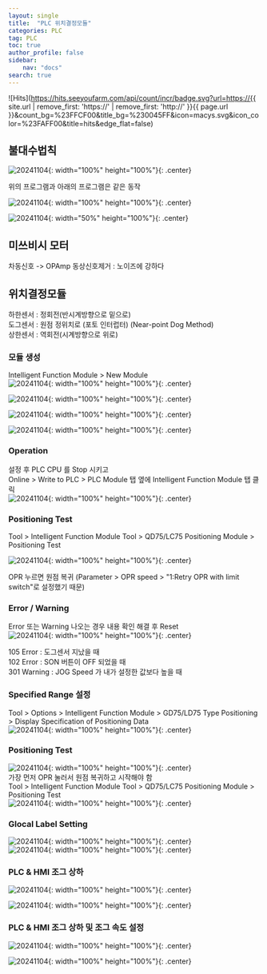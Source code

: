 ```yaml
---
layout: single
title:  "PLC 위치결정모듈"
categories: PLC
tag: PLC
toc: true
author_profile: false
sidebar:
    nav: "docs"
search: true
---
```


![Hits](https://hits.seeyoufarm.com/api/count/incr/badge.svg?url=https://{{ site.url | remove_first: 'https://' | remove_first: 'http://' }}{{ page.url }}&count_bg=%23FFCF00&title_bg=%230045FF&icon=macys.svg&icon_color=%23FAFF00&title=hits&edge_flat=false)
  
## 불대수법칙  
![20241104](/images/2024-11-04-PLC_class/20241104_000_1.PNG){: width="100%" height="100%"}{: .center}  
  
위의 프로그램과 아래의 프로그램은 같은 동작  

![20241104](/images/2024-11-04-PLC_class/20241104_000_2.PNG){: width="100%" height="100%"}{: .center}  
  
![20241104](/images/2024-11-04-PLC_class/20241104_000_3.png){: width="50%" height="100%"}{: .center}  

## 미쓰비시 모터  
차동신호 -> OPAmp 동상신호제거 : 노이즈에 강하다  

## 위치결정모듈  

하한센서 : 정회전(반시계방향으로 밑으로)  
도그센서 : 원점 정위치로 (포토 인터럽터) (Near-point Dog Method)  
상한센서 : 역회전(시계방향으로 위로)  

### 모듈 생성  
Intelligent Function Module > New Module  
![20241104](/images/2024-11-04-PLC_class/20241104_001.PNG){: width="100%" height="100%"}{: .center}  
  
![20241104](/images/2024-11-04-PLC_class/20241104_002.PNG){: width="100%" height="100%"}{: .center}  
  
![20241104](/images/2024-11-04-PLC_class/20241104_003.PNG){: width="100%" height="100%"}{: .center}  
  
![20241104](/images/2024-11-04-PLC_class/20241104_004.PNG){: width="100%" height="100%"}{: .center}  
  
### Operation  
설정 후 PLC CPU 를 Stop 시키고  
Online > Write to PLC > PLC Module 탭 옆에 Intelligent Function Module 탭 클릭  
![20241104](/images/2024-11-04-PLC_class/20241104_005.PNG){: width="100%" height="100%"}{: .center}  

### Positioning Test  
Tool > Intelligent Function Module Tool > QD75/LC75 Positioning Module > Positioning Test  

![20241104](/images/2024-11-04-PLC_class/20241104_006.PNG){: width="100%" height="100%"}{: .center}  

OPR 누르면 원점 복귀 (Parameter > OPR speed > "1:Retry OPR with limit switch"로 설정했기 때문)  

### Error / Warning  
Error 또는 Warning 나오는 경우 내용 확인 해결 후 Reset  
![20241104](/images/2024-11-04-PLC_class/20241104_007.PNG){: width="100%" height="100%"}{: .center}  

105 Error : 도그센서 지났을 때  
102 Error : SON 버튼이 OFF 되었을 때  
301 Warning : JOG Speed 가 내가 설정한 값보다 높을 때  

### Specified Range 설정  
Tool > Options > Intelligent Function Module > GD75/LD75 Type Positioning > Display Specification of Positioning Data  
![20241104](/images/2024-11-04-PLC_class/20241104_008.PNG){: width="100%" height="100%"}{: .center}  

### Positioning Test  
![20241104](/images/2024-11-04-PLC_class/20241104_009.PNG){: width="100%" height="100%"}{: .center}  
가장 먼저 OPR 눌러서 원점 복귀하고 시작해야 함  
Tool > Intelligent Function Module Tool > QD75/LC75 Positioning Module > Positioning Test  
![20241104](/images/2024-11-04-PLC_class/20241104_010.PNG){: width="100%" height="100%"}{: .center}  

### Glocal Label Setting  
![20241104](/images/2024-11-04-PLC_class/20241104_011_1.PNG){: width="100%" height="100%"}{: .center}  
![20241104](/images/2024-11-04-PLC_class/20241104_011_2.PNG){: width="100%" height="100%"}{: .center}  
  

### PLC & HMI 조그 상하  
![20241104](/images/2024-11-04-PLC_class/20241104_012.PNG){: width="100%" height="100%"}{: .center}  
  
![20241104](/images/2024-11-04-PLC_class/20241104_013.PNG){: width="100%" height="100%"}{: .center}  
  

### PLC & HMI 조그 상하 및 조그 속도 설정  
![20241104](/images/2024-11-04-PLC_class/20241104_014.PNG){: width="100%" height="100%"}{: .center}  
  
![20241104](/images/2024-11-04-PLC_class/20241104_015.PNG){: width="100%" height="100%"}{: .center}  
  